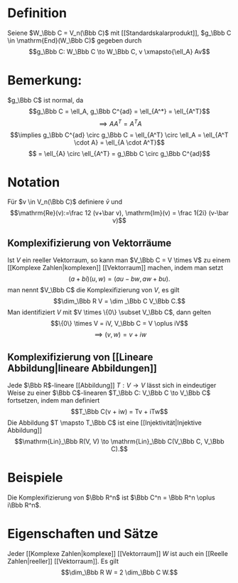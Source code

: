 # Definition
Seiene $W_\Bbb C = V_n(\Bbb C)$ mit [[Standardskalarprodukt]], $g_\Bbb C \in \mathrm{End}(W_\Bbb C)$ gegeben durch $$g_\Bbb C: W_\Bbb C \to W_\Bbb C, v \xmapsto{\ell_A} Av$$
# Bemerkung: 
$g_\Bbb C$  ist normal, da $$g_\Bbb C = \ell_A, g_\Bbb C^{ad} = \ell_{A^*} = \ell_{A^T}$$
$$\implies AA^T = A^TA$$
$$\implies g_\Bbb C^{ad} \circ g_\Bbb C = \ell_{A^T} \circ \ell_A = \ell_{A^T \cdot A} = \ell_{A \cdot A^T}$$
$$ = \ell_{A} \circ \ell_{A^T} = g_\Bbb C \circ g_\Bbb C^{ad}$$
# Notation
Für $v \in V_n(\Bbb C)$ definiere $\bar v$ und $$\mathrm{Re}(v):=\frac 12 (v+\bar v), \mathrm{Im}(v) = \frac 1{2i} (v-\bar v)$$

## Komplexifizierung von Vektorräume
Ist $V$ ein reeller Vektorraum, so kann man $V_\Bbb C = V \times V$ zu einem [[Komplexe Zahlen|komplexen]] [[Vektorraum]] machen, indem man setzt
$$(a + bi)(u,w) = (au-bw, aw+bu).$$
man nennt $V_\Bbb C$ die Komplexifizierung von $V$, es gilt
$$\dim_\Bbb R V = \dim _\Bbb C V_\Bbb C.$$
Man identifiziert $V$ mit $V \times \{0\} \subset V_\Bbb C$, dann gelten $$\{0\} \times V = iV, V_\Bbb C = V \oplus iV$$
$$\implies (v, w) = v + iw$$
## Komplexifizierung von [[Lineare Abbildung|lineare Abbildungen]]
Jede $\Bbb R$-lineare [[Abbildung]] $T: V \to V$ lässt sich in eindeutiger Weise zu einer $\Bbb C$-linearen $T_\Bbb C: V_\Bbb C \to V_\Bbb C$ fortsetzen, indem man definiert
$$T_\Bbb C(v + iw) = Tv + iTw$$
Die Abbildung $T \mapsto T_\Bbb C$ ist eine [[Injektivität|Injektive Abbildung]]
$$\mathrm{Lin}_\Bbb R(V, V) \to \mathrm{Lin}_\Bbb C(V_\Bbb C, V_\Bbb C).$$

# Beispiele
Die Komplexifizierung von $\Bbb R^n$ ist $\Bbb C^n = \Bbb R^n \oplus i\Bbb R^n$.

# Eigenschaften und Sätze
Jeder [[Komplexe Zahlen|komplexe]] [[Vektorraum]] $W$ ist auch ein [[Reelle Zahlen|reeller]] [[Vektorraum]]. Es gilt
$$\dim_\Bbb R W = 2 \dim_\Bbb C W.$$
